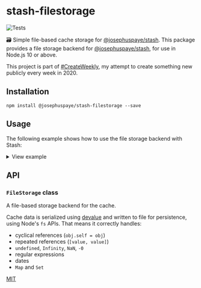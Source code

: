 # stash-filestorage

![Tests](https://github.com/JosephusPaye/stash-filestorage/workflows/Tests/badge.svg)

🗃 Simple file-based cache storage for [@josephuspaye/stash](https://github.com/JosephusPaye/stash). This package provides a file storage backend for [@josephuspaye/stash](https://github.com/JosephusPaye/stash), for use in Node.js 10 or above.

This project is part of [#CreateWeekly](https://twitter.com/JosephusPaye/status/1214853295023411200), my attempt to create something new publicly every week in 2020.

## Installation

```
npm install @josephuspaye/stash-filestorage --save
```

## Usage

The following example shows how to use the file storage backend with Stash:

<details>
<summary>View example</summary>

```js
import { Stash } from '@josephuspaye/stash';
import { FileStorage } from '@josephuspaye/stash-filestorage';

const stash = new Stash(
  new FileStorage({
    // Speeds up read operations by keeping a copy of the cache in memory
    // set to `false` to disable (not recommended)
    bufferInMemory: true,
    filePath: path.join(__dirname, 'cache.data'),
  })
);

// use `stash` as normal...
```

</details>

## API

### `FileStorage` class

A file-based storage backend for the cache.

Cache data is serialized using [devalue](https://github.com/Rich-Harris/devalue) and written to file for persistence, using Node's `fs` APIs. That means it correctly handles:

- cyclical references (`obj.self = obj`)
- repeated references (`[value, value]`)
- `undefined`, `Infinity`, `NaN`, `-0`
- regular expressions
- dates
- `Map` and `Set`

[MIT](LICENCE)
